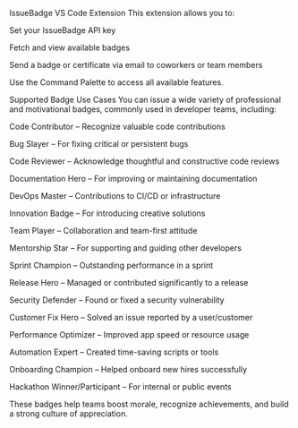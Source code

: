 IssueBadge VS Code Extension
This extension allows you to:

Set your IssueBadge API key

Fetch and view available badges

Send a badge or certificate via email to coworkers or team members

Use the Command Palette to access all available features.

Supported Badge Use Cases
You can issue a wide variety of professional and motivational badges, commonly used in developer teams, including:

Code Contributor – Recognize valuable code contributions

Bug Slayer – For fixing critical or persistent bugs

Code Reviewer – Acknowledge thoughtful and constructive code reviews

Documentation Hero – For improving or maintaining documentation

DevOps Master – Contributions to CI/CD or infrastructure

Innovation Badge – For introducing creative solutions

Team Player – Collaboration and team-first attitude

Mentorship Star – For supporting and guiding other developers

Sprint Champion – Outstanding performance in a sprint

Release Hero – Managed or contributed significantly to a release

Security Defender – Found or fixed a security vulnerability

Customer Fix Hero – Solved an issue reported by a user/customer

Performance Optimizer – Improved app speed or resource usage

Automation Expert – Created time-saving scripts or tools

Onboarding Champion – Helped onboard new hires successfully

Hackathon Winner/Participant – For internal or public events

These badges help teams boost morale, recognize achievements, and build a strong culture of appreciation.
